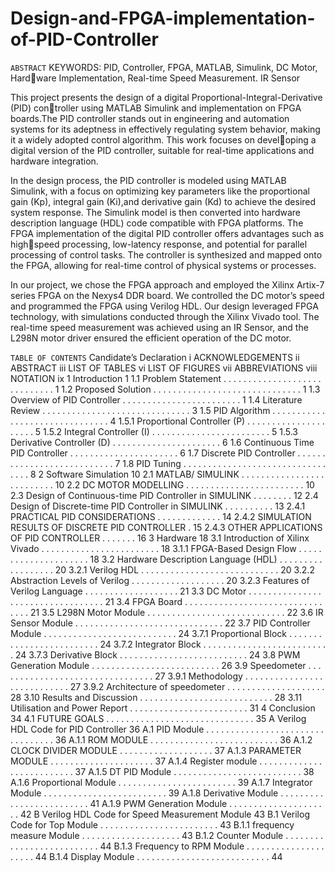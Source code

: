 # Design-and-FPGA-implementation-of-PID-Controller

`ABSTRACT`
KEYWORDS: PID, Controller, FPGA, MATLAB, Simulink, DC Motor, Hardware Implementation, Real-time Speed Measurement. IR Sensor

This project presents the design of a digital Proportional-Integral-Derivative (PID) controller using MATLAB Simulink and implementation on FPGA boards.The PID controller stands out in engineering and automation systems for its adeptness in effectively regulating system behavior, making it a widely adopted control algorithm. This work focuses on developing a digital version of the PID controller, suitable for real-time applications and hardware integration.

In the design process, the PID controller is modeled using MATLAB Simulink, with a focus on optimizing key parameters like the proportional gain (Kp), integral gain (Ki),and derivative gain (Kd) to achieve the desired system response. The Simulink model is then converted into hardware description language (HDL) code compatible with FPGA platforms. The FPGA implementation of the digital PID controller offers advantages such as highspeed processing, low-latency response, and potential for parallel processing of control tasks. The controller is synthesized and mapped onto the FPGA, allowing for real-time control of physical systems or processes.

In our project, we chose the FPGA approach and employed the Xilinx Artix-7 series FPGA on the Nexys4 DDR board. We controlled the DC motor’s speed and programmed
the FPGA using Verilog HDL. Our design leveraged FPGA technology, with simulations conducted through the Xilinx Vivado tool. The real-time speed measurement was achieved
using an IR Sensor, and the L298N motor driver ensured the efficient operation of the DC motor.

`TABLE OF CONTENTS`
Candidate’s Declaration i
ACKNOWLEDGEMENTS ii
ABSTRACT iii
LIST OF TABLES vi
LIST OF FIGURES vii
ABBREVIATIONS viii
NOTATION ix
1 Introduction 1
1.1 Problem Statement . . . . . . . . . . . . . . . . . . . . . . . . . . . . . 1
1.2 Proposed Solution . . . . . . . . . . . . . . . . . . . . . . . . . . . . . . 1
1.3 Overview of PID Controller . . . . . . . . . . . . . . . . . . . . . . . . 1
1.4 Literature Review . . . . . . . . . . . . . . . . . . . . . . . . . . . . . . 3
1.5 PID Algorithm . . . . . . . . . . . . . . . . . . . . . . . . . . . . . . . 4
1.5.1 Proportional Controller (P) . . . . . . . . . . . . . . . . . . . . . 5
1.5.2 Integral Controller (I) . . . . . . . . . . . . . . . . . . . . . . . . 5
1.5.3 Derivative Controller (D) . . . . . . . . . . . . . . . . . . . . . . 6
1.6 Continuous Time PID Controller . . . . . . . . . . . . . . . . . . . . . . 6
1.7 Discrete PID Controller . . . . . . . . . . . . . . . . . . . . . . . . . . . 7
1.8 PID Tuning . . . . . . . . . . . . . . . . . . . . . . . . . . . . . . . . . 8
2 Software Simulation 10
2.1 MATLAB/ SIMULINK . . . . . . . . . . . . . . . . . . . . . . . . . . 10
2.2 DC MOTOR MODELLING . . . . . . . . . . . . . . . . . . . . . . . . 10
2.3 Design of Continuous-time PID Controller in SIMULINK . . . . . . . . 12
2.4 Design of Discrete-time PID Controller in SIMULINK . . . . . . . . . . 13
2.4.1 PRACTICAL PID CONSIDERATIONS . . . . . . . . . . . . . 14
2.4.2 SIMULATION RESULTS OF DISCRETE PID CONTROLLER . 15
2.4.3 OTHER APPLICATIONS OF PID CONTROLLER . . . . . . . 16
3 Hardware 18
3.1 Introduction of Xilinx Vivado . . . . . . . . . . . . . . . . . . . . . . . . 18
3.1.1 FPGA-Based Design Flow . . . . . . . . . . . . . . . . . . . . . 18
3.2 Hardware Description Language (HDL) . . . . . . . . . . . . . . . . . . 20
3.2.1 Verilog HDL . . . . . . . . . . . . . . . . . . . . . . . . . . . . 20
3.2.2 Abstraction Levels of Verilog . . . . . . . . . . . . . . . . . . . 20
3.2.3 Features of Verilog Language . . . . . . . . . . . . . . . . . . . 21
3.3 DC Motor . . . . . . . . . . . . . . . . . . . . . . . . . . . . . . . . . . 21
3.4 FPGA Board . . . . . . . . . . . . . . . . . . . . . . . . . . . . . . . . 21
3.5 L298N Motor Module . . . . . . . . . . . . . . . . . . . . . . . . . . . . 22
3.6 IR Sensor Module . . . . . . . . . . . . . . . . . . . . . . . . . . . . . . 22
3.7 PID Controller Module . . . . . . . . . . . . . . . . . . . . . . . . . . . 24
3.7.1 Proportional Block . . . . . . . . . . . . . . . . . . . . . . . . . 24
3.7.2 Integrator Block . . . . . . . . . . . . . . . . . . . . . . . . . . 24
3.7.3 Derivative Block . . . . . . . . . . . . . . . . . . . . . . . . . . 24
3.8 PWM Generation Module . . . . . . . . . . . . . . . . . . . . . . . . . . 26
3.9 Speedometer . . . . . . . . . . . . . . . . . . . . . . . . . . . . . . . . 27
3.9.1 Methodology . . . . . . . . . . . . . . . . . . . . . . . . . . . . 27
3.9.2 Architecture of speedometer . . . . . . . . . . . . . . . . . . . . 28
3.10 Results and Discussion . . . . . . . . . . . . . . . . . . . . . . . . . . . 28
3.11 Utilisation and Power Report . . . . . . . . . . . . . . . . . . . . . . . . 31
4 Conclusion 34
4.1 FUTURE GOALS . . . . . . . . . . . . . . . . . . . . . . . . . . . . . . 35
A Verilog HDL Code for PID Controller 36
A.1 PID Module . . . . . . . . . . . . . . . . . . . . . . . . . . . . . . . . . 36
A.1.1 ROM MODULE . . . . . . . . . . . . . . . . . . . . . . . . . . 36
A.1.2 CLOCK DIVIDER MODULE . . . . . . . . . . . . . . . . . . . 37
A.1.3 PARAMETER MODULE . . . . . . . . . . . . . . . . . . . . . 37
A.1.4 Register module . . . . . . . . . . . . . . . . . . . . . . . . . . 37
A.1.5 DT PID Module . . . . . . . . . . . . . . . . . . . . . . . . . . 38
A.1.6 Proportional Module . . . . . . . . . . . . . . . . . . . . . . . . 39
A.1.7 Integrator Module . . . . . . . . . . . . . . . . . . . . . . . . . 39
A.1.8 Derivative Module . . . . . . . . . . . . . . . . . . . . . . . . . 41
A.1.9 PWM Generation Module . . . . . . . . . . . . . . . . . . . . . 42
B Verilog HDL Code for Speed Measurement Module 43
B.1 Verilog Code for Top Module . . . . . . . . . . . . . . . . . . . . . . . . 43
B.1.1 frequency measure Module . . . . . . . . . . . . . . . . . . . . 43
B.1.2 Counter Module . . . . . . . . . . . . . . . . . . . . . . . . . . 44
B.1.3 Frequency to RPM Module . . . . . . . . . . . . . . . . . . . . . 44
B.1.4 Display Module . . . . . . . . . . . . . . . . . . . . . . . . . . . 44

